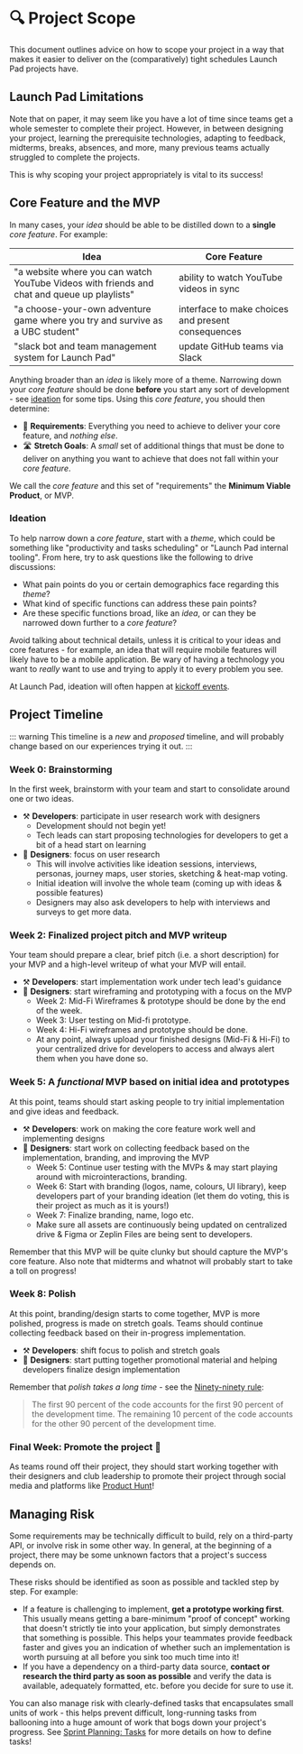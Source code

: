 # 🔍 Project Scope <Badge type="tip" text="updated"/>

This document outlines advice on how to scope your project in a way that makes it easier to deliver on the (comparatively) tight schedules Launch Pad projects have.

## Launch Pad Limitations

Note that on paper, it may seem like you have a lot of time since teams get a whole semester to complete their project. However, in between designing your project, learning the prerequisite technologies, adapting to feedback, midterms, breaks, absences, and more, many previous teams actually struggled to complete the projects.

This is why scoping your project appropriately is vital to its success!

## Core Feature and the MVP

In many cases, your *idea* should be able to be distilled down to a **single** *core feature*. For example:

| Idea | Core Feature |
|------|--------------|
| "a website where you can watch YouTube Videos with friends and chat and queue up playlists" | ability to watch YouTube videos in sync
| "a choose-your-own adventure game where you try and survive as a UBC student" | interface to make choices and present consequences
| "slack bot and team management system for Launch Pad" | update GitHub teams via Slack

Anything broader than an *idea* is likely more of a theme. Narrowing down your *core feature* should be done **before** you start any sort of development - see [ideation](#ideation) for some tips. Using this *core feature*, you should then determine:

* 💪 **Requirements**: Everything you need to achieve to deliver your core feature, and *nothing else*.
* 🛣 **Stretch Goals**: A *small* set of additional things that must be done to deliver on anything you want to achieve that does not fall within your *core feature*.

We call the *core feature* and this set of "requirements" the **Minimum Viable Product**, or MVP.

### Ideation

To help narrow down a *core feature*, start with a *theme*, which could be something like "productivity and tasks scheduling" or "Launch Pad internal tooling". From here, try to ask questions like the following to drive discussions:

* What pain points do you or certain demographics face regarding this *theme*?
* What kind of specific functions can address these pain points?
* Are these specific functions broad, like an *idea*, or can they be narrowed down further to a *core feature*?

Avoid talking about technical details, unless it is critical to your ideas and core features - for example, an idea that will require mobile features will likely have to be a mobile application. Be wary of having a technology you want to *really* want to use and trying to apply it to every problem you see.

At Launch Pad, ideation will often happen at [kickoff events](/handbook/strategy/recurring-processes.md#kickoff-event).

## Project Timeline

::: warning
This timeline is a *new* and *proposed* timeline, and will probably change based on our experiences trying it out.
:::

### Week 0: Brainstorming

In the first week, brainstorm with your team and start to consolidate around one or two ideas.

* ⚒️ **Developers**: participate in user research work with designers
  * Development should not begin yet!
  * Tech leads can start proposing technologies for developers to get a bit of a head start on learning
* 🎨 **Designers**: focus on user research
  * This will involve activities like ideation sessions, interviews, personas, journey maps, user stories, sketching & heat-map voting.
  * Initial ideation will involve the whole team (coming up with ideas & possible features)
  * Designers may also ask developers to help with interviews and surveys to get more data.

### Week 2: Finalized project pitch and MVP writeup

Your team should prepare a clear, brief pitch (i.e. a short description) for your MVP and a high-level writeup of what your MVP will entail.

* ⚒️ **Developers**: start implementation work under tech lead's guidance
* 🎨 **Designers**: start wireframing and prototyping with a focus on the MVP
  * Week 2: Mid-Fi Wireframes & prototype should be done by the end of the week.
  * Week 3: User testing on Mid-fi prototype.
  * Week 4: Hi-Fi wireframes and prototype should be done.
  * At any point, always upload your finished designs (Mid-Fi & Hi-Fi) to your centralized drive for developers to access and always alert them when you have done so.

### Week 5: A *functional* MVP based on initial idea and prototypes

At this point, teams should start asking people to try initial implementation and give ideas and feedback.

* ⚒️ **Developers**: work on making the core feature work well and implementing designs
* 🎨 **Designers**: start work on collecting feedback based on the implementation, branding, and improving the MVP
  * Week 5: Continue user testing with the MVPs & may start playing around with microinteractions, branding.
  * Week 6: Start with branding (logos, name, colours, UI library), keep developers part of your branding ideation (let them do voting, this is their project as much as it is yours!)
  * Week 7: Finalize branding, name, logo etc.
  * Make sure all assets are continuously being updated on centralized drive & Figma or Zeplin Files are being sent to developers.

Remember that this MVP will be quite clunky but should capture the MVP's core feature. Also note that midterms and whatnot will probably start to take a toll on progress!

### Week 8: Polish

At this point, branding/design starts to come together, MVP is more polished, progress is made on stretch goals. Teams should continue collecting feedback based on their in-progress implementation.

* ⚒️ **Developers**: shift focus to polish and stretch goals
* 🎨 **Designers**: start putting together promotional material and helping developers finalize design implementation

Remember that *polish takes a long time* - see the [Ninety-ninety rule](https://en.wikipedia.org/wiki/Ninety-ninety_rule):

> The first 90 percent of the code accounts for the first 90 percent of the development time. The remaining 10 percent of the code accounts for the other 90 percent of the development time.

### Final Week: Promote the project 🚀

As teams round off their project, they should start working together with their designers and club leadership to promote their project through social media and platforms like [Product Hunt](https://www.producthunt.com/)!

## Managing Risk

Some requirements may be technically difficult to build, rely on a third-party API, or involve risk in some other way. In general, at the beginning of a project, there may be some unknown factors that a project's success depends on.

These risks should be identified as soon as possible and tackled step by step. For example:

* If a feature is challenging to implement, **get a prototype working first**. This usually means getting a bare-minimum "proof of concept" working that doesn't strictly tie into your application, but simply demonstrates that something is possible. This helps your teammates provide feedback faster and gives you an indication of whether such an implementation is worth pursuing at all before you sink too much time into it!
* If you have a dependency on a third-party data source, **contact or research the third party as soon as possible** and verify the data is available, adequately formatted, etc. before you decide for sure to use it.

You can also manage risk with clearly-defined tasks that encapsulates small units of work - this helps prevent difficult, long-running tasks from ballooning into a huge amount of work that bogs down your project's progress. See [Sprint Planning: Tasks](./sprints.md#tasks) for more details on how to define tasks!
